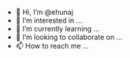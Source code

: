 - 👋 Hi, I’m @ehunaj
- 👀 I’m interested in ...
- 🌱 I’m currently learning ...
- 💞️ I’m looking to collaborate on ...
- 📫 How to reach me ...

<!---
ehunaj/ehunaj is a ✨ special ✨ repository because its `README.md` (this file) appears on your GitHub profile.
You can click the Preview link to take a look at your changes.
--->
